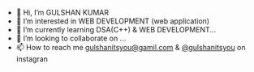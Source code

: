 - 👋 Hi, I’m GULSHAN KUMAR 
- 👀 I’m interested in WEB DEVELOPMENT (web application)  
- 🌱 I’m currently learning DSA(C++) & WEB DEVELOPMENT...
- 💞️ I’m looking to collaborate on ...
- 📫 How to reach me gulshanitsyou@gamil.com & [@gulshanitsyou](https://www.instagram.com/gulshanitsyou/) on instagran 

<!---
GULSHANITSYOU/GULSHANITSYOU is a ✨ special ✨ repository because its `README.md` (this file) appears on your GitHub profile.
You can click the Preview link to take a look at your changes.
--->

